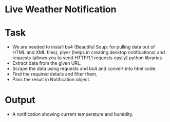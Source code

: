 # Live Weather Notification

# Task
+ We are needed to install bs4 (Beautiful Soup: for pulling data out of HTML and XML files), plyer (helps in creating desktop notifications) and requests (allows you to send HTTP/1.1 requests easily) python libraries
+ Extract data from the given URL.
+ Scrape the data using requests and bs4 and convert into html code.
+ Find the required details and filter them.
+ Pass the result in Notification object.

# Output
+ A notification showing current temperature and humidity.